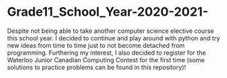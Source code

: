 # Grade11_School_Year-2020-2021-
Despite not being able to take another computer science elective course this school year. I decided to continue and play around with python and try new ideas from time to time just to not become detached from programming. Furthering my interest, I also decided to register for the Waterloo Junior Canadian Computing Contest for the first time (some solutions to practice problems can be found in this repository)!
